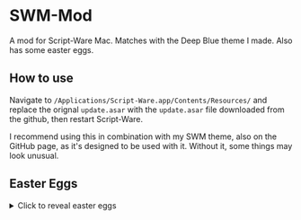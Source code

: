 # SWM-Mod
A mod for Script-Ware Mac. Matches with the Deep Blue theme I made. Also has some easter eggs.

## How to use

Navigate to `/Applications/Script-Ware.app/Contents/Resources/` and replace the orignal `update.asar` with the `update.asar` file downloaded from the github, then restart Script-Ware. 

I recommend using this in combination with my SWM theme, also on the GitHub page, as it's designed to be used with it. Without it, some things may look unusual.


## Easter Eggs
<details> 
    <summary>Click to reveal easter eggs</summary>

##### Default SWM Easter eggs:
- jjsploitwinning: Typing `jjsploitwinning` in the editor will make Script-Ware play an audio saying that a virus has been detected. It also makes a toast that says that the virus is being quarantined.
- iloveicepools: Typing `iloveicepools`, `i<3icepools`, `<3icepools`, or `icepools<3` in the editor will redirect you to the fbi's website (https://fbi.gov) and show a toast saying that you're being redirected to the fbi's website.
- heisinmyeyes: Typing `heisinmyeyes` in the editor and clicking the Execute button will play *I Just Threw Out the Love of My Dreams* by Weezer forever. To stop it, reload Script-Ware.

##### Custom Easter Eggs:
- femboys: Typing `femboys`, `astolfo`, or `femboys>women` in the editor and clicking the Execute button will play *I turned a bad copypasta into a bad rap* by Senzawa. It will also send a toast saying "Femboys > Women" and create a notification reading "Femboys > Women".
- smack: Typing `smack` in the editor and clicking Execute will play an audio snippet from CupcaKke's song *Vagina*, the clip says "Smack my ass like a drum". The nudge noise is replaced by this sound.
- emergency: Typing `vshawkjsdhwuhuh` in the editor and clicking Execute will enable emergency mode, locking Script-Ware. To exit this, reload Script-Ware.

</details>
